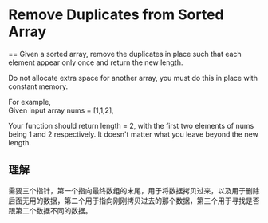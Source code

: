 # Remove Duplicates from Sorted Array
==
 Given a sorted array, remove the duplicates in place such that each element appear only once and return the new length.

Do not allocate extra space for another array, you must do this in place with constant memory.<br>

For example,<br>
Given input array nums = [1,1,2],<br>

Your function should return length = 2, with the first two elements of nums being 1 and 2 respectively. It doesn't matter what you leave beyond the new length.

## 理解
需要三个指针，第一个指向最终数组的末尾，用于将数据拷贝过来，以及用于删除后面无用的数据，第二个用于指向刚刚拷贝过去的那个数据，第三个用于寻找是否跟第二个数据不同的数据。